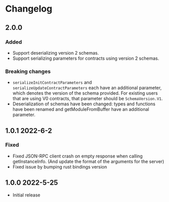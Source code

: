 # Changelog

## 2.0.0

### Added

- Support deserializing version 2 schemas.
- Support serializing parameters for contracts using version 2 schemas.

### Breaking changes

- `serializeInitContractParameters` and `serializeUpdateContractParameters` each have an additional parameter, which denotes the version of the schema provided. For existing users that are using V0 contracts, that parameter should be `SchemaVersion.V1`.
- Deserialization of schemas have been changed: types and functions have been renamed and getModuleFromBuffer have an additional parameter.

## 1.0.1 2022-6-2

### Fixed

-   Fixed JSON-RPC client crash on empty response when calling getInstanceInfo.
    (And update the format of the arguments  for the server)
-   Fixed issue by bumping rust bindings version

## 1.0.0 2022-5-25

-   Initial release
